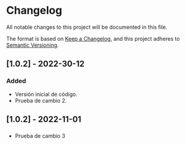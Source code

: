 # Changelog
All notable changes to this project will be documented in this file.

The format is based on [Keep a Changelog](https://keepachangelog.com/en/1.0.0/),
and this project adheres to [Semantic Versioning](https://semver.org/spec/v2.0.0.html).

## [1.0.2] - 2022-30-12
### Added
- Versión inicial de código.
- Prueba de cambio 2.
## [1.0.2] - 2022-11-01
###
- Prueba de cambio 3 
